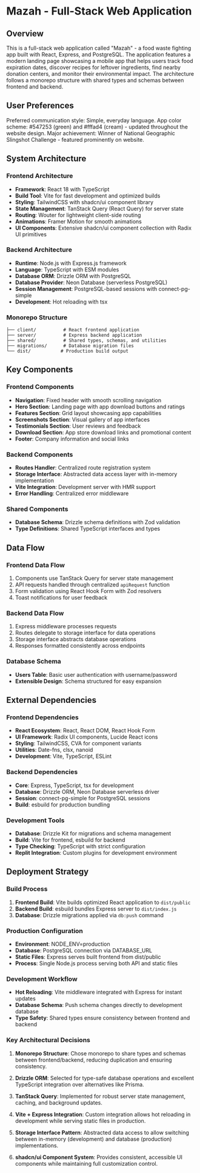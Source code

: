 # Mazah - Full-Stack Web Application

## Overview

This is a full-stack web application called "Mazah" - a food waste fighting app built with React, Express, and PostgreSQL. The application features a modern landing page showcasing a mobile app that helps users track food expiration dates, discover recipes for leftover ingredients, find nearby donation centers, and monitor their environmental impact. The architecture follows a monorepo structure with shared types and schemas between frontend and backend.

## User Preferences

Preferred communication style: Simple, everyday language.
App color scheme: #547253 (green) and #fffad4 (cream) - updated throughout the website design.
Major achievement: Winner of National Geographic Slingshot Challenge - featured prominently on website.

## System Architecture

### Frontend Architecture
- **Framework**: React 18 with TypeScript
- **Build Tool**: Vite for fast development and optimized builds
- **Styling**: TailwindCSS with shadcn/ui component library
- **State Management**: TanStack Query (React Query) for server state
- **Routing**: Wouter for lightweight client-side routing
- **Animations**: Framer Motion for smooth animations
- **UI Components**: Extensive shadcn/ui component collection with Radix UI primitives

### Backend Architecture
- **Runtime**: Node.js with Express.js framework
- **Language**: TypeScript with ESM modules
- **Database ORM**: Drizzle ORM with PostgreSQL
- **Database Provider**: Neon Database (serverless PostgreSQL)
- **Session Management**: PostgreSQL-based sessions with connect-pg-simple
- **Development**: Hot reloading with tsx

### Monorepo Structure
```
├── client/          # React frontend application
├── server/          # Express backend application
├── shared/          # Shared types, schemas, and utilities
├── migrations/      # Database migration files
└── dist/           # Production build output
```

## Key Components

### Frontend Components
- **Navigation**: Fixed header with smooth scrolling navigation
- **Hero Section**: Landing page with app download buttons and ratings
- **Features Section**: Grid layout showcasing app capabilities
- **Screenshots Section**: Visual gallery of app interfaces
- **Testimonials Section**: User reviews and feedback
- **Download Section**: App store download links and promotional content
- **Footer**: Company information and social links

### Backend Components
- **Routes Handler**: Centralized route registration system
- **Storage Interface**: Abstracted data access layer with in-memory implementation
- **Vite Integration**: Development server with HMR support
- **Error Handling**: Centralized error middleware

### Shared Components
- **Database Schema**: Drizzle schema definitions with Zod validation
- **Type Definitions**: Shared TypeScript interfaces and types

## Data Flow

### Frontend Data Flow
1. Components use TanStack Query for server state management
2. API requests handled through centralized `apiRequest` function
3. Form validation using React Hook Form with Zod resolvers
4. Toast notifications for user feedback

### Backend Data Flow
1. Express middleware processes requests
2. Routes delegate to storage interface for data operations
3. Storage interface abstracts database operations
4. Responses formatted consistently across endpoints

### Database Schema
- **Users Table**: Basic user authentication with username/password
- **Extensible Design**: Schema structured for easy expansion

## External Dependencies

### Frontend Dependencies
- **React Ecosystem**: React, React DOM, React Hook Form
- **UI Framework**: Radix UI components, Lucide React icons
- **Styling**: TailwindCSS, CVA for component variants
- **Utilities**: Date-fns, clsx, nanoid
- **Development**: Vite, TypeScript, ESLint

### Backend Dependencies
- **Core**: Express, TypeScript, tsx for development
- **Database**: Drizzle ORM, Neon Database serverless driver
- **Session**: connect-pg-simple for PostgreSQL sessions
- **Build**: esbuild for production bundling

### Development Tools
- **Database**: Drizzle Kit for migrations and schema management
- **Build**: Vite for frontend, esbuild for backend
- **Type Checking**: TypeScript with strict configuration
- **Replit Integration**: Custom plugins for development environment

## Deployment Strategy

### Build Process
1. **Frontend Build**: Vite builds optimized React application to `dist/public`
2. **Backend Build**: esbuild bundles Express server to `dist/index.js`
3. **Database**: Drizzle migrations applied via `db:push` command

### Production Configuration
- **Environment**: NODE_ENV=production
- **Database**: PostgreSQL connection via DATABASE_URL
- **Static Files**: Express serves built frontend from dist/public
- **Process**: Single Node.js process serving both API and static files

### Development Workflow
- **Hot Reloading**: Vite middleware integrated with Express for instant updates
- **Database Schema**: Push schema changes directly to development database
- **Type Safety**: Shared types ensure consistency between frontend and backend

### Key Architectural Decisions

1. **Monorepo Structure**: Chose monorepo to share types and schemas between frontend/backend, reducing duplication and ensuring consistency.

2. **Drizzle ORM**: Selected for type-safe database operations and excellent TypeScript integration over alternatives like Prisma.

3. **TanStack Query**: Implemented for robust server state management, caching, and background updates.

4. **Vite + Express Integration**: Custom integration allows hot reloading in development while serving static files in production.

5. **Storage Interface Pattern**: Abstracted data access to allow switching between in-memory (development) and database (production) implementations.

6. **shadcn/ui Component System**: Provides consistent, accessible UI components while maintaining full customization control.
